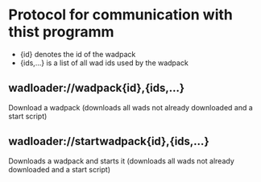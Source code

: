 # Protocol for communication with thist programm

* {id} denotes the id of the wadpack
* {ids,...} is a list of all wad ids used by the wadpack

## wadloader://wadpack{id},{ids,...}

Download a wadpack (downloads all wads not already downloaded and a start script)


## wadloader://startwadpack{id},{ids,...}

Downloads a wadpack and starts it (downloads all wads not already downloaded and a start script)
